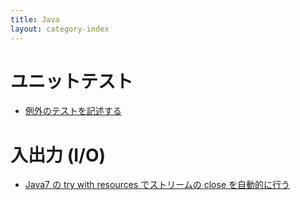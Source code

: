 ```yaml
---
title: Java
layout: category-index
---
```


ユニットテスト
====
- [例外のテストを記述する](test-exception.html)


入出力 (I/O)
====
* [Java7 の try with resources でストリームの close を自動的に行う](try-with-resources.html)


